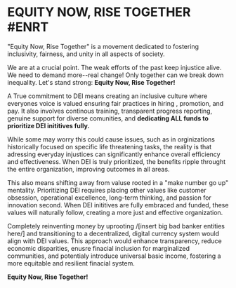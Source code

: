# EQUITY NOW, RISE TOGETHER #ENRT

"Equity Now, Rise Together" is a movement dedicated to fostering inclusivity, fairness, and unity in all aspects of society. 

We are at a crucial point. The weak efforts of the past keep injustice alive. We need to demand more--real change! Only together can we break down inequality. Let's stand strong: **Equity Now, Rise Together!**

A True commitment to DEI means creating an inclusive culture where everyones voice is valued ensuring fair practices in hiring , promotion, and pay. It also involves continous training, transparent progress reporting, genuine support for diverse comunities, and **dedicating ALL funds to prioritize DEI inititives fully.**

While some may worry this could cause issues, such as in orginizations historically focused on specific life threatening tasks, the reality is that adressing everyday injustices can significantly enhance overall efficiency and effectiveness. When DEI is truly prioritized, the benefits ripple throught the entire organization, improving outcomes in all areas.

This also means shifting away from valuse rooted in a "make number go up" mentality. Prioritizing DEI requires placing other values like customer obsession, operational excellence, long-term thinking, and passion for innovation second. When DEI inititives are fully embraced and funded, these values will naturally follow, creating a more just and effective organization.

Completely reinventing money by uprooting /[insert big bad banker entities here/] and transitioning to a decentralized, digital currency system would align with DEI values. This approach would enhance transparency, reduce economic disparities, enusre finacial inclusion for marginalized communities, and potentialy introduce universal basic income, fostering a more equitable and resilient finacial system.

**Equity Now, Rise Together!**
